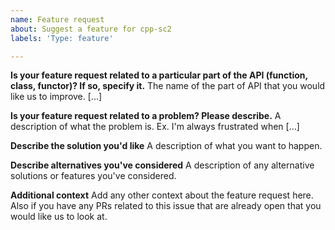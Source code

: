 ```yaml
---
name: Feature request
about: Suggest a feature for cpp-sc2
labels: 'Type: feature'

---
```


<!--
Fill this out before posting. You can delete irrelevant sections.
-->

**Is your feature request related to a particular part of the API (function, class, functor)? If so, specify it.**
The name of the part of API that you would like us to improve. [...]

**Is your feature request related to a problem? Please describe.**
A description of what the problem is. Ex. I'm always frustrated when [...]

**Describe the solution you'd like**
A description of what you want to happen.

**Describe alternatives you've considered**
A description of any alternative solutions or features you've considered.

**Additional context**
Add any other context about the feature request here. Also if you have any PRs related to this issue that are already open that you would like us to look at.
